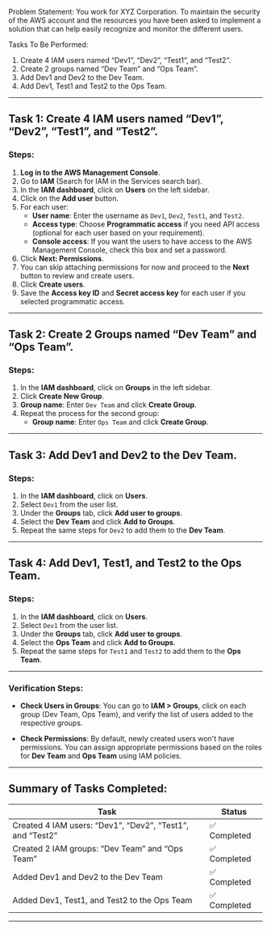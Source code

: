  Problem Statement:
 You work for XYZ Corporation. To maintain the security of the AWS account and the resources you have been asked to implement a solution that can help easily recognize and monitor the different users.
 
 Tasks To Be Performed:
 1. Create 4 IAM users named “Dev1”, “Dev2”, “Test1”, and “Test2”.
 2. Create 2 groups named “Dev Team” and “Ops Team”.
 3. Add Dev1 and Dev2 to the Dev Team.
 4. Add Dev1, Test1 and Test2 to the Ops Team.

---

## **Task 1: Create 4 IAM users named “Dev1”, “Dev2”, “Test1”, and “Test2”.**

### Steps:

1. **Log in to the AWS Management Console**.
2. Go to **IAM** (Search for IAM in the Services search bar).
3. In the **IAM dashboard**, click on **Users** on the left sidebar.
4. Click on the **Add user** button.
5. For each user:
   - **User name**: Enter the username as `Dev1`, `Dev2`, `Test1`, and `Test2`.
   - **Access type**: Choose **Programmatic access** if you need API access (optional for each user based on your requirement).
   - **Console access**: If you want the users to have access to the AWS Management Console, check this box and set a password.
6. Click **Next: Permissions**.
7. You can skip attaching permissions for now and proceed to the **Next** button to review and create users.
8. Click **Create users**.
9. Save the **Access key ID** and **Secret access key** for each user if you selected programmatic access.

---

## **Task 2: Create 2 Groups named “Dev Team” and “Ops Team”.**

### Steps:

1. In the **IAM dashboard**, click on **Groups** in the left sidebar.
2. Click **Create New Group**.
3. **Group name**: Enter `Dev Team` and click **Create Group**.
4. Repeat the process for the second group:
   - **Group name**: Enter `Ops Team` and click **Create Group**.

---

## **Task 3: Add Dev1 and Dev2 to the Dev Team.**

### Steps:

1. In the **IAM dashboard**, click on **Users**.
2. Select `Dev1` from the user list.
3. Under the **Groups** tab, click **Add user to groups**.
4. Select the **Dev Team** and click **Add to Groups**.
5. Repeat the same steps for `Dev2` to add them to the **Dev Team**.

---

## **Task 4: Add Dev1, Test1, and Test2 to the Ops Team.**

### Steps:

1. In the **IAM dashboard**, click on **Users**.
2. Select `Dev1` from the user list.
3. Under the **Groups** tab, click **Add user to groups**.
4. Select the **Ops Team** and click **Add to Groups**.
5. Repeat the same steps for `Test1` and `Test2` to add them to the **Ops Team**.

---

### **Verification Steps:**

- **Check Users in Groups**: You can go to **IAM > Groups**, click on each group (Dev Team, Ops Team), and verify the list of users added to the respective groups.
  
- **Check Permissions**: By default, newly created users won't have permissions. You can assign appropriate permissions based on the roles for **Dev Team** and **Ops Team** using IAM policies.

---

## **Summary of Tasks Completed:**

| Task                                                       | Status       |
|------------------------------------------------------------|--------------|
| Created 4 IAM users: “Dev1”, “Dev2”, “Test1”, and “Test2”  | ✅ Completed |
| Created 2 IAM groups: “Dev Team” and “Ops Team”            | ✅ Completed |
| Added Dev1 and Dev2 to the Dev Team                        | ✅ Completed |
| Added Dev1, Test1, and Test2 to the Ops Team               | ✅ Completed |

---
